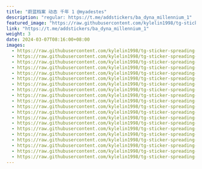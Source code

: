 ```yaml
---
title: "蔚蓝档案 动态 千年 1 @myadestes"
description: "regular: https://t.me/addstickers/ba_dyna_millennium_1"
featured_image: "https://raw.githubusercontent.com/kylelin1998/tg-sticker-spreading-worldwide-images/main/img/839be8d1-1d7c-4399-9aeb-1048891a3abb.jpg"
link: "https://t.me/addstickers/ba_dyna_millennium_1"
weight: 3
date: 2024-03-07T08:16:00+08:00
images:
  - https://raw.githubusercontent.com/kylelin1998/tg-sticker-spreading-worldwide-images/main/img/839be8d1-1d7c-4399-9aeb-1048891a3abb.jpg
  - https://raw.githubusercontent.com/kylelin1998/tg-sticker-spreading-worldwide-images/main/img/e2ed1534-1052-433f-bcb6-69a101fea6e9.jpg
  - https://raw.githubusercontent.com/kylelin1998/tg-sticker-spreading-worldwide-images/main/img/476a7f87-b596-4c92-b6b8-9b2d915e6d78.jpg
  - https://raw.githubusercontent.com/kylelin1998/tg-sticker-spreading-worldwide-images/main/img/b36ae2bc-b77b-4754-8028-13ff2c42ae4e.jpg
  - https://raw.githubusercontent.com/kylelin1998/tg-sticker-spreading-worldwide-images/main/img/fff856c4-b635-4c78-8822-5dfd779e13a7.jpg
  - https://raw.githubusercontent.com/kylelin1998/tg-sticker-spreading-worldwide-images/main/img/6cc4b19c-3af1-46a1-96ef-cd9b6e7ba807.jpg
  - https://raw.githubusercontent.com/kylelin1998/tg-sticker-spreading-worldwide-images/main/img/c529cba2-9bd2-4869-9317-6085bdd0553c.jpg
  - https://raw.githubusercontent.com/kylelin1998/tg-sticker-spreading-worldwide-images/main/img/86fd6656-21dc-4011-9065-6e470e60081a.jpg
  - https://raw.githubusercontent.com/kylelin1998/tg-sticker-spreading-worldwide-images/main/img/e5698d5f-a7cd-4d74-aed6-640158b1ab20.jpg
  - https://raw.githubusercontent.com/kylelin1998/tg-sticker-spreading-worldwide-images/main/img/2bf23c58-6f9e-4aa1-b146-7dc0531754b1.jpg
  - https://raw.githubusercontent.com/kylelin1998/tg-sticker-spreading-worldwide-images/main/img/a05a4fa5-3163-4c38-8f11-c11a7ad51da0.jpg
  - https://raw.githubusercontent.com/kylelin1998/tg-sticker-spreading-worldwide-images/main/img/dc78aa7a-1119-4cb0-bbb0-f6a2f02c8437.jpg
  - https://raw.githubusercontent.com/kylelin1998/tg-sticker-spreading-worldwide-images/main/img/d6d745de-bb81-4fa3-8e42-eddd4b879112.jpg
  - https://raw.githubusercontent.com/kylelin1998/tg-sticker-spreading-worldwide-images/main/img/84957f55-103c-44f6-af3d-a57e15387547.jpg
  - https://raw.githubusercontent.com/kylelin1998/tg-sticker-spreading-worldwide-images/main/img/0f6e9cd9-ba88-4268-b2c1-b8cf9495f820.jpg
  - https://raw.githubusercontent.com/kylelin1998/tg-sticker-spreading-worldwide-images/main/img/aff83e6d-2aaa-46f9-bbaf-41fddcdbf7bb.jpg
  - https://raw.githubusercontent.com/kylelin1998/tg-sticker-spreading-worldwide-images/main/img/6efad2fe-7dcd-4ff6-8f61-46acdfd8e2c6.jpg
  - https://raw.githubusercontent.com/kylelin1998/tg-sticker-spreading-worldwide-images/main/img/f3df1c73-3357-49fa-b5c2-fb11b65fb12f.jpg
  - https://raw.githubusercontent.com/kylelin1998/tg-sticker-spreading-worldwide-images/main/img/1ff262b8-7ec7-48d8-83a8-2d2dab257c61.jpg
  - https://raw.githubusercontent.com/kylelin1998/tg-sticker-spreading-worldwide-images/main/img/3f0c6d42-686a-4d11-911e-73536a2cbe9a.jpg
---
```

